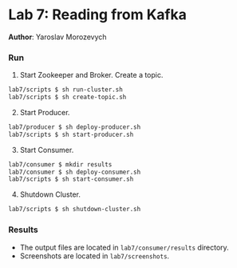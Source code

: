 # Lab 7: Reading from Kafka
**Author**: Yaroslav Morozevych
### Run
1. Start Zookeeper and Broker. Create a topic.
```bash
lab7/scripts $ sh run-cluster.sh 
lab7/scripts $ sh create-topic.sh 
```
2. Start Producer.
```bash
lab7/producer $ sh deploy-producer.sh 
lab7/scripts $ sh start-producer.sh 
```
3. Start Consumer.
```bash
lab7/consumer $ mkdir results
lab7/consumer $ sh deploy-consumer.sh 
lab7/scripts $ sh start-consumer.sh 
```
4. Shutdown Cluster.
```bash
lab7/scripts $ sh shutdown-cluster.sh 
```

### Results
- The output files are located in `lab7/consumer/results` directory.
- Screenshots are located in `lab7/screenshots`.